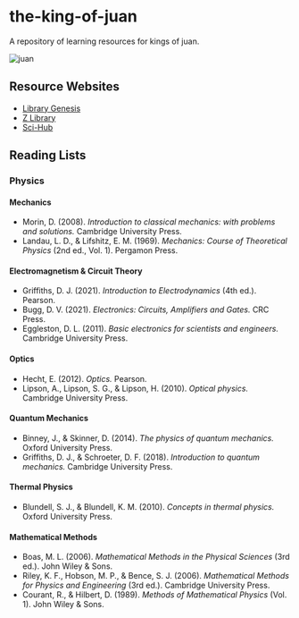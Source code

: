 # the-king-of-juan
A repository of learning resources for kings of juan.

![juan](https://user-images.githubusercontent.com/52092722/167337171-08437902-854a-4557-9e84-a69cb2ee87e6.jpg)

## Resource Websites

- [Library Genesis](https://libgen.is/)
- [Z Library](https://z-lib.org/)
- [Sci-Hub](https://sci-hub.mksa.top/)

## Reading Lists

### **Physics**

#### Mechanics

- Morin, D. (2008). *Introduction to classical mechanics: with problems and solutions.* Cambridge University Press.
- Landau, L. D., & Lifshitz, E. M. (1969). *Mechanics: Course of Theoretical Physics* (2nd ed., Vol. 1). Pergamon Press.

#### Electromagnetism & Circuit Theory

- Griffiths, D. J. (2021). *Introduction to Electrodynamics* (4th ed.). Pearson.
- Bugg, D. V. (2021). *Electronics: Circuits, Amplifiers and Gates.* CRC Press.
- Eggleston, D. L. (2011). *Basic electronics for scientists and engineers.* Cambridge University Press.

#### Optics

- Hecht, E. (2012). *Optics.* Pearson.
- Lipson, A., Lipson, S. G., & Lipson, H. (2010). *Optical physics.* Cambridge University Press.

#### Quantum Mechanics

- Binney, J., & Skinner, D. (2014). *The physics of quantum mechanics.* Oxford University Press.
- Griffiths, D. J., & Schroeter, D. F. (2018). *Introduction to quantum mechanics.* Cambridge University Press.

#### Thermal Physics

- Blundell, S. J., & Blundell, K. M. (2010). *Concepts in thermal physics.* Oxford University Press.

#### Mathematical Methods

- Boas, M. L. (2006). *Mathematical Methods in the Physical Sciences* (3rd ed.). John Wiley & Sons.
- Riley, K. F., Hobson, M. P., & Bence, S. J. (2006). *Mathematical Methods for Physics and Engineering* (3rd ed.). Cambridge University Press.
- Courant, R., & Hilbert, D. (1989). *Methods of Mathematical Physics* (Vol. 1). John Wiley & Sons.

